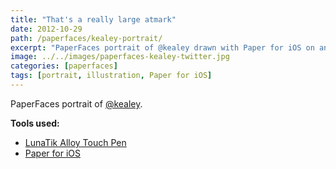 ```yaml
---
title: "That's a really large atmark"
date: 2012-10-29
path: /paperfaces/kealey-portrait/
excerpt: "PaperFaces portrait of @kealey drawn with Paper for iOS on an iPad."
image: ../../images/paperfaces-kealey-twitter.jpg
categories: [paperfaces]
tags: [portrait, illustration, Paper for iOS]
---
```


PaperFaces portrait of [@kealey](https://twitter.com/kealey).

**Tools used:**

- [LunaTik Alloy Touch Pen](https://www.amazon.com/gp/product/B00821TR7G/ref=as_li_ss_tl?ie=UTF8&tag=mademist-20&linkCode=as2&camp=1789&creative=390957&creativeASIN=B00821TR7G)
- [Paper for iOS](https://paper.bywetransfer.com/)
